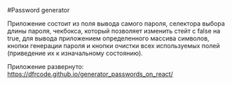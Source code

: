 #Password generator

Приложение состоит из поля вывода самого пароля, селектора выбора длины пароля, чекбокса, который позволяет изменить стейт с false на true, для вывода приложением определенного массива символов, кнопки генерации пароля и кнопки очистки всех используемых полей (приведение их к изначальному состоянию).

Приложение развернуто: https://dfrcode.github.io/generator_passwords_on_react/
